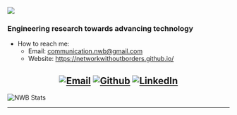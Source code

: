 ![](https://komarev.com/ghpvc/?username=networkwithoutborders&color=864879)
### Engineering research towards advancing technology
- How to reach me:
    - Email: communication.nwb@gmail.com
    - Website: https://networkwithoutborders.github.io/
<center>
    
[![Email](https://img.shields.io/badge/-EMAIL-719FB0?style=for-the-badge&logo=gmail&logoColor=white)](mailto:communication.nwb@gmail.com?subject=[GitHub])
[![Github](https://img.shields.io/badge/github-689683.svg?style=for-the-badge&logo=github)](https://github.com/networkwithoutborders)
[![LinkedIn](https://img.shields.io/badge/-LINKEDIN-864879?style=for-the-badge&logo=linkedin&logoColor=white)](https://www.linkedin.com/company/network-without-borders-nwb/)
---

</center>

![NWB Stats](https://raw.githubusercontent.com/networkwithoutborders/github-stats/master/generated/overview.svg#gh-dark-mode-only)

 ---
 
<!--
**dotslashsimran/dotslashsimran** is a ✨ _special_ ✨ repository because its `README.md` (this file) appears on your GitHub profile.
Here are some ideas to get you started:
- 🔭 I’m currently working on ...
- 🌱 I’m currently learning ...
- 👯 I’m looking to collaborate on ...
- 🤔 I’m looking for help with ...
- 💬 Ask me about ...
- 📫 How to reach me: ...
- 😄 Pronouns: ...
- ⚡ Fun fact: ...
-->
